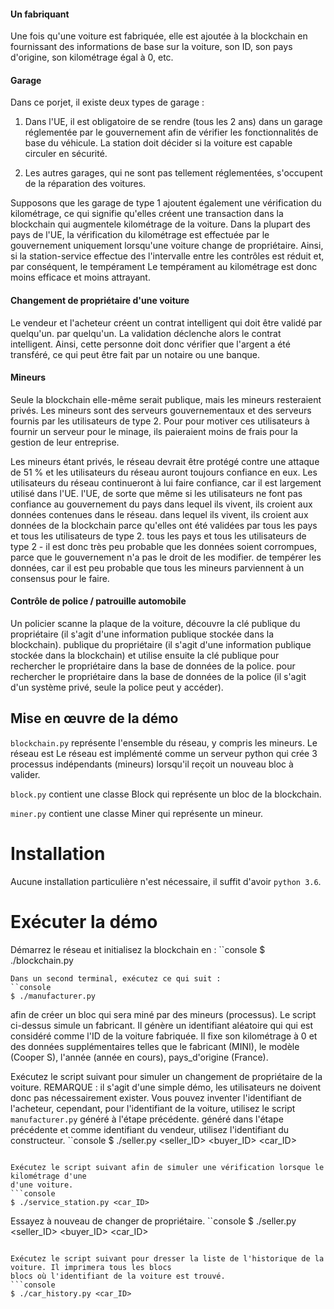 #### Un fabriquant
Une fois qu'une voiture est fabriquée, elle est ajoutée à la blockchain en fournissant des informations de base sur la voiture, son ID, son pays d'origine, son kilométrage égal à 0, etc.

#### Garage
Dans ce porjet, il existe deux types de garage :
1. Dans l'UE, il est obligatoire de se rendre (tous les 2 ans) dans un garage réglementée par le gouvernement afin de vérifier les fonctionnalités de base du véhicule.
   La station doit décider si la voiture est capable circuler en sécurité.

2. Les autres garages, qui ne sont pas tellement réglementées, s'occupent de la réparation des voitures.

Supposons que les garage de type 1 ajoutent également une vérification du kilométrage,
ce qui signifie qu'elles créent une transaction dans la blockchain qui augmentele kilométrage de la voiture. Dans la plupart des pays de l'UE, la vérification du kilométrage est effectuée par le gouvernement uniquement lorsqu'une voiture change de propriétaire.
Ainsi, si la station-service effectue des
l'intervalle entre les contrôles est réduit et, par conséquent, le tempérament
Le tempérament au kilométrage est donc moins efficace et moins attrayant.

#### Changement de propriétaire d'une voiture
Le vendeur et l'acheteur créent un contrat intelligent qui doit être validé par quelqu'un.
par quelqu'un. La validation déclenche alors le contrat intelligent. Ainsi, cette personne
doit donc vérifier que l'argent a été transféré, ce qui peut être fait par un notaire ou une banque.

#### Mineurs
Seule la blockchain elle-même serait publique, mais les mineurs resteraient privés.
Les mineurs sont des serveurs gouvernementaux et des serveurs fournis par les utilisateurs de type 2. Pour
pour motiver ces utilisateurs à fournir un serveur pour le minage, ils paieraient moins de frais
pour la gestion de leur entreprise.

Les mineurs étant privés, le réseau devrait être protégé contre une attaque de 51 % et les utilisateurs du réseau auront toujours confiance en eux.
Les utilisateurs du réseau continueront à lui faire confiance, car il est largement utilisé dans l'UE.
l'UE, de sorte que même si les utilisateurs ne font pas confiance au gouvernement du pays dans lequel ils vivent, ils croient aux données contenues dans le réseau.
dans lequel ils vivent, ils croient aux données de la blockchain parce qu'elles ont été validées par tous les pays et tous les utilisateurs de type 2.
tous les pays et tous les utilisateurs de type 2 - il est donc très peu probable que les données soient corrompues, parce que le gouvernement n'a pas le droit de les modifier.
de tempérer les données, car il est peu probable que tous les mineurs parviennent à un consensus pour le faire.

#### Contrôle de police / patrouille automobile
Un policier scanne la plaque de la voiture, découvre la clé publique du propriétaire (il s'agit d'une information publique stockée dans la blockchain).
publique du propriétaire (il s'agit d'une information publique stockée dans la blockchain) et utilise ensuite la clé publique pour rechercher le propriétaire dans la base de données de la police.
pour rechercher le propriétaire dans la base de données de la police (il s'agit d'un système privé, seule la police peut y accéder).

## Mise en œuvre de la démo

`blockchain.py` représente l'ensemble du réseau, y compris les mineurs. Le réseau est
Le réseau est implémenté comme un serveur python qui crée 3 processus indépendants (mineurs)
lorsqu'il reçoit un nouveau bloc à valider.

`block.py` contient une classe Block qui représente un bloc de la blockchain.

`miner.py` contient une classe Miner qui représente un mineur.


# Installation
Aucune installation particulière n'est nécessaire, il suffit d'avoir `python 3.6`.

# Exécuter la démo
Démarrez le réseau et initialisez la blockchain en :
``console
$ ./blockchain.py
```
Dans un second terminal, exécutez ce qui suit :
``console
$ ./manufacturer.py
```
afin de créer un bloc qui sera miné par des mineurs (processus).
Le script ci-dessus simule un fabricant. Il génère un identifiant aléatoire qui
qui est considéré comme l'ID de la voiture fabriquée. Il fixe son kilométrage à 0 et
des données supplémentaires telles que le fabricant (MINI), le modèle (Cooper S), l'année
(année en cours), pays_d'origine (France).

Exécutez le script suivant pour simuler un changement de propriétaire de la voiture.
REMARQUE : il s'agit d'une simple démo, les utilisateurs ne doivent donc pas nécessairement exister.
Vous pouvez inventer l'identifiant de l'acheteur, cependant, pour l'identifiant de la voiture, utilisez le script `manufacturer.py` généré à l'étape précédente.
généré dans l'étape précédente et comme identifiant du vendeur, utilisez l'identifiant du constructeur.
``console
$ ./seller.py <seller_ID> <buyer_ID> <car_ID>
```

Exécutez le script suivant afin de simuler une vérification lorsque le kilométrage d'une
d'une voiture.
```console
$ ./service_station.py <car_ID>
```

Essayez à nouveau de changer de propriétaire.
``console
$ ./seller.py <seller_ID> <buyer_ID> <car_ID>
```

Exécutez le script suivant pour dresser la liste de l'historique de la voiture. Il imprimera tous les blocs
blocs où l'identifiant de la voiture est trouvé.
```console
$ ./car_history.py <car_ID>